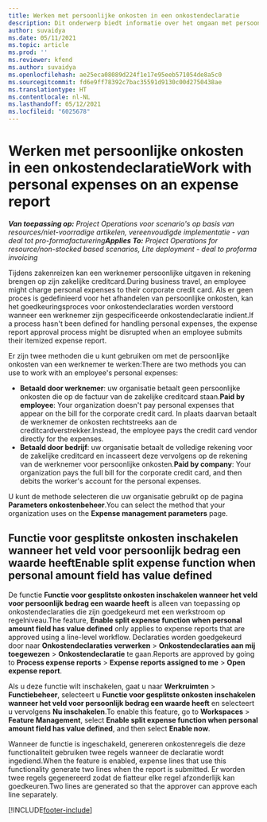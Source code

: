 ```yaml
---
title: Werken met persoonlijke onkosten in een onkostendeclaratie
description: Dit onderwerp biedt informatie over het omgaan met persoonlijke onkosten gemaakt door werknemers tijdens zakelijke reizen.
author: suvaidya
ms.date: 05/11/2021
ms.topic: article
ms.prod: ''
ms.reviewer: kfend
ms.author: suvaidya
ms.openlocfilehash: ae25eca08089d224f1e17e95eeb571054de8a5c0
ms.sourcegitcommit: fd6e9ff78392c7bac35591d9130c00d2750438ae
ms.translationtype: HT
ms.contentlocale: nl-NL
ms.lasthandoff: 05/12/2021
ms.locfileid: "6025678"
---
```

# <a name="work-with-personal-expenses-on-an-expense-report"></a><span data-ttu-id="c7272-103">Werken met persoonlijke onkosten in een onkostendeclaratie</span><span class="sxs-lookup"><span data-stu-id="c7272-103">Work with personal expenses on an expense report</span></span>

<span data-ttu-id="c7272-104">_**Van toepassing op:** Project Operations voor scenario's op basis van resources/niet-voorradige artikelen, vereenvoudigde implementatie - van deal tot pro-formafacturering_</span><span class="sxs-lookup"><span data-stu-id="c7272-104">_**Applies To:** Project Operations for resource/non-stocked based scenarios, Lite deployment - deal to proforma invoicing_</span></span>

<span data-ttu-id="c7272-105">Tijdens zakenreizen kan een werknemer persoonlijke uitgaven in rekening brengen op zijn zakelijke creditcard.</span><span class="sxs-lookup"><span data-stu-id="c7272-105">During business travel, an employee might charge personal expenses to their corporate credit card.</span></span> <span data-ttu-id="c7272-106">Als er geen proces is gedefinieerd voor het afhandelen van persoonlijke onkosten, kan het goedkeuringsproces voor onkostendeclaraties worden verstoord wanneer een werknemer zijn gespecificeerde onkostendeclaratie indient.</span><span class="sxs-lookup"><span data-stu-id="c7272-106">If a process hasn't been defined for handling personal expenses, the expense report approval process might be disrupted when an employee submits their itemized expense report.</span></span>

<span data-ttu-id="c7272-107">Er zijn twee methoden die u kunt gebruiken om met de persoonlijke onkosten van een werknemer te werken:</span><span class="sxs-lookup"><span data-stu-id="c7272-107">There are two methods you can use to work with an employee's personal expenses:</span></span>

  - <span data-ttu-id="c7272-108">**Betaald door werknemer**: uw organisatie betaalt geen persoonlijke onkosten die op de factuur van de zakelijke creditcard staan.</span><span class="sxs-lookup"><span data-stu-id="c7272-108">**Paid by employee**: Your organization doesn't pay personal expenses that appear on the bill for the corporate credit card.</span></span> <span data-ttu-id="c7272-109">In plaats daarvan betaalt de werknemer de onkosten rechtstreeks aan de creditcardverstrekker.</span><span class="sxs-lookup"><span data-stu-id="c7272-109">Instead, the employee pays the credit card vendor directly for the expenses.</span></span> 
  - <span data-ttu-id="c7272-110">**Betaald door bedrijf**: uw organisatie betaalt de volledige rekening voor de zakelijke creditcard en incasseert deze vervolgens op de rekening van de werknemer voor persoonlijke onkosten.</span><span class="sxs-lookup"><span data-stu-id="c7272-110">**Paid by company**: Your organization pays the full bill for the corporate credit card, and then debits the worker's account for the personal expenses.</span></span>

<span data-ttu-id="c7272-111">U kunt de methode selecteren die uw organisatie gebruikt op de pagina **Parameters onkostenbeheer**.</span><span class="sxs-lookup"><span data-stu-id="c7272-111">You can select the method that your organization uses on the **Expense management parameters** page.</span></span>


## <a name="enable-split-expense-function-when-personal-amount-field-has-value-defined"></a><span data-ttu-id="c7272-112">Functie voor gesplitste onkosten inschakelen wanneer het veld voor persoonlijk bedrag een waarde heeft</span><span class="sxs-lookup"><span data-stu-id="c7272-112">Enable split expense function when personal amount field has value defined</span></span>

<span data-ttu-id="c7272-113">De functie **Functie voor gesplitste onkosten inschakelen wanneer het veld voor persoonlijk bedrag een waarde heeft** is alleen van toepassing op onkostendeclaraties die zijn goedgekeurd met een werkstroom op regelniveau.</span><span class="sxs-lookup"><span data-stu-id="c7272-113">The feature, **Enable split expense function when personal amount field has value defined** only applies to expense reports that are approved using a line-level workflow.</span></span> <span data-ttu-id="c7272-114">Declaraties worden goedgekeurd door naar **Onkostendeclaraties verwerken** > **Onkostendeclaraties aan mij toegewezen** > **Onkostendeclaratie** te gaan.</span><span class="sxs-lookup"><span data-stu-id="c7272-114">Reports are approved by going to **Process expense reports** > **Expense reports assigned to me** > **Open expense report**.</span></span> 

<span data-ttu-id="c7272-115">Als u deze functie wilt inschakelen, gaat u naar **Werkruimten** > **Functiebeheer**, selecteert u **Functie voor gesplitste onkosten inschakelen wanneer het veld voor persoonlijk bedrag een waarde heeft** en selecteert u vervolgens **Nu inschakelen**.</span><span class="sxs-lookup"><span data-stu-id="c7272-115">To enable this feature, go to **Workspaces** > **Feature Management**, select **Enable split expense function when personal amount field has value defined**, and then select **Enable now**.</span></span> 

<span data-ttu-id="c7272-116">Wanneer de functie is ingeschakeld, genereren onkostenregels die deze functionaliteit gebruiken twee regels wanneer de declaratie wordt ingediend.</span><span class="sxs-lookup"><span data-stu-id="c7272-116">When the feature is enabled, expense lines that use this functionality generate two lines when the report is submitted.</span></span> <span data-ttu-id="c7272-117">Er worden twee regels gegenereerd zodat de fiatteur elke regel afzonderlijk kan goedkeuren.</span><span class="sxs-lookup"><span data-stu-id="c7272-117">Two lines are generated so that the approver can approve each line separately.</span></span>


[!INCLUDE[footer-include](../includes/footer-banner.md)]
